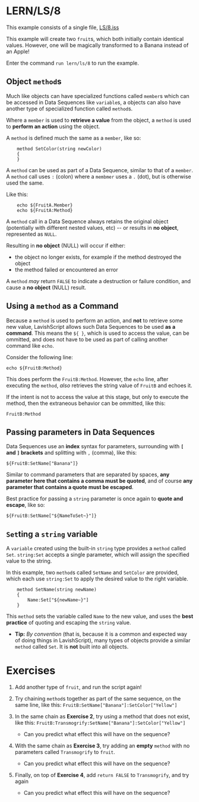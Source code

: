 # LERN/LS/8
This example consists of a single file, [LS/8.iss](8.iss)

This example will create two ```fruit```s, which both initially contain identical values. However, one will be magically transformed to a Banana instead of an Apple!

Enter the command ```run lern/ls/8``` to run the example.

## Object ```method```s
Much like objects can have specialized functions called ```member```s which can be accessed in Data Sequences like ```variable```s, a objects can also have another type of specialized function called ```method```s.

Where a ```member``` is used to **retrieve a value** from the object, a ```method``` is used to **perform an action** using the object. 

A ```method``` is defined much the same as a ```member```, like so:
```
    method SetColor(string newColor)
    {
    }
```

A ```method``` can be used as part of a Data Sequence, similar to that of a ```member```. A ```method``` call uses ```:``` (colon) where a ```membmer``` uses a ```.``` (dot), but is otherwise used the same.

Like this:
```
    echo ${FruitA.Member}
    echo ${FruitA:Method}
```

A ```method``` call in a Data Sequence always retains the original object (potentially with different nested values, etc) -- or results in **no object**, represented as ```NULL```.

Resulting in **no object** (NULL) will occur if either:
* the object no longer exists, for example if the method destroyed the object
* the method failed or encountered an error

A ```method``` *may* return ```FALSE``` to indicate a destruction or failure condition, and cause a **no object** (NULL) result.

## Using a ```method``` as a Command
Because a ```method``` is used to perform an action, and **not** to retrieve some new value, LavishScript allows such Data Sequences to be used **as a command**. This means the ```${ }```, which is used to access the value, can be ommitted, and does not have to be used as part of calling another command like ```echo```.

Consider the following line:
```
echo ${FruitB:Method}
```

This does perform the ```FruitB:Method```. However, the ```echo``` line, after executing the ```method```, *also* retrieves the string value of ```FruitB``` and echoes it.

If the intent is not to access the value at this stage, but only to execute the method, then the extraneous behavior can be ommitted, like this:
```
FruitB:Method
```

## Passing parameters in Data Sequences
Data Sequences use an **index** syntax for parameters, surrounding with **```[``` and ```]``` brackets** and splitting with ```,``` (comma), like this:

```
${FruitB:SetName["Banana"]}
```

Similar to command parameters that are separated by spaces, **any parameter here that contains a comma must be quoted**, and of course **any parameter that contains a quote must be escaped**.

Best practice for passing a ```string``` parameter is once again to **quote and escape**, like so: 
```
${FruitB:SetName["${NameToSet~}"]}
```

## ```Set```ting a ```string``` variable
A ```variable``` created using the built-in ```string``` type provides a ```method``` called ```Set```. ```string:Set``` accepts a single parameter, which will assign the specified value to the string.

In this example, two ```method```s called ```SetName``` and ```SetColor``` are provided, which each use ```string:Set``` to apply the desired value to the right variable.

```
    method SetName(string newName)
    {
        Name:Set["${newName~}"]
    }
```

This ```method``` sets the variable called ```Name``` to the new value, and uses the **best practice** of quoting and escaping the ```string``` value.

* **Tip:** *By convention* (that is, because it is a common and expected way of doing things in LavishScript), many types of objects provide a similar ```method``` called ```Set```. It is **not** built into all objects.

# Exercises
1. Add another type of ```fruit```, and run the script again!

2. Try chaining ```method```s together as part of the same sequence, on the same line, like this: ```FruitB:SetName["Banana"]:SetColor["Yellow"]```

3. In the same chain as **Exercise 2**, try using a method that does not exist, like this: ```FruitB:Transmogrify:SetName["Banana"]:SetColor["Yellow"]```
   * Can you predict what effect this will have on the sequence?

4. With the same chain as **Exercise 3**, try adding an **empty** ```method``` with no parameters called ```Transmogrify``` to ```fruit```.
   * Can you predict what effect this will have on the sequence?

5. Finally, on top of **Exercise 4**, add ```return FALSE``` to ```Transmogrify```, and try again
   * Can you predict what effect this will have on the sequence?
